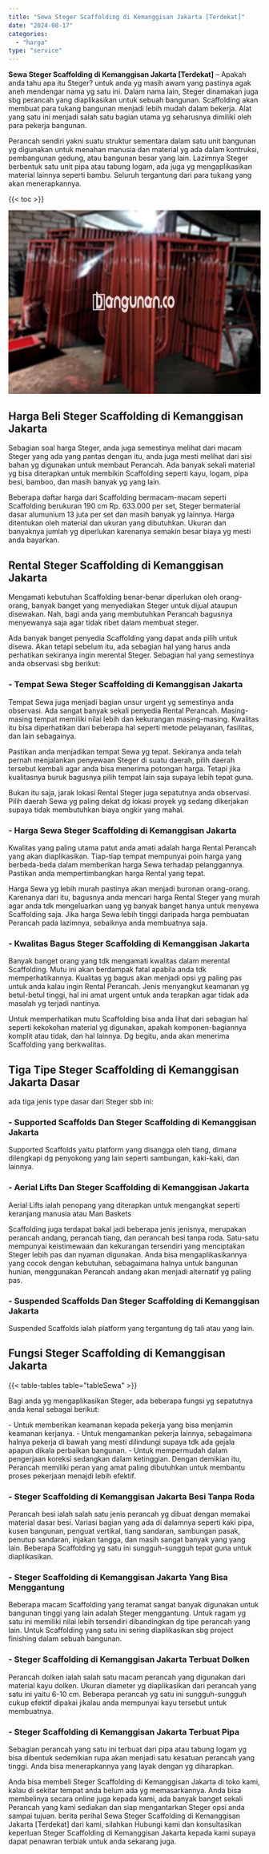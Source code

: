 ```yaml
---
title: "Sewa Steger Scaffolding di Kemanggisan Jakarta [Terdekat]"
date: "2024-08-17"
categories: 
  - "harga"
type: "service"
---
```


**Sewa Steger Scaffolding di Kemanggisan Jakarta \[Terdekat\]** – Apakah anda tahu apa itu Steger? untuk anda yg masih awam yang pastinya agak aneh mendengar nama yg satu ini. Dalam nama lain, Steger dinamakan juga sbg perancah yang diaplikasikan untuk sebuah bangunan. Scaffolding akan membuat para tukang bangunan menjadi lebih mudah dalam bekerja. Alat yang satu ini menjadi salah satu bagian utama yg seharusnya dimiliki oleh para pekerja bangunan.

Perancah sendiri yakni suatu struktur sementara dalam satu unit bangunan yg digunakan untuk menahan manusia dan material yg ada dalam kontruksi, pembangunan gedung, atau bangunan besar yang lain. Lazimnya Steger berbentuk satu unit pipa atau tabung logam, ada juga yg mengaplikasikan material lainnya seperti bambu. Seluruh tergantung dari para tukang yang akan menerapkannya.

{{< toc >}}

![Sewa Steger Scaffolding di Kemanggisan Jakarta [Terdekat]](/images/sewa-scaffolding-steger-05.png)

## Harga Beli Steger Scaffolding di Kemanggisan Jakarta

Sebagian soal harga Steger, anda juga semestinya melihat dari macam Steger yang ada yang pantas dengan itu, anda juga mesti melihat dari sisi bahan yg digunakan untuk membaut Perancah. Ada banyak sekali material yg bisa diterapkan untuk membikin Scaffolding seperti kayu, logam, pipa besi, bamboo, dan masih banyak yg yang lain.

Beberapa daftar harga dari Scaffolding bermacam-macam seperti Scaffolding berukuran 190 cm Rp. 633.000 per set, Steger bermaterial dasar alumunium 13 juta per set dan masih banyak yg lainnya. Harga ditentukan oleh material dan ukuran yang dibutuhkan. Ukuran dan banyaknya jumlah yg diperlukan karenanya semakin besar biaya yg mesti anda bayarkan.

## Rental Steger Scaffolding di Kemanggisan Jakarta

Mengamati kebutuhan Scaffolding benar-benar diperlukan oleh orang-orang, banyak banget yang menyediakan Steger untuk dijual ataupun disewakan. Nah, bagi anda yang membutuhkan Perancah bagusnya menyewanya saja agar tidak ribet dalam membuat steger.

Ada banyak banget penyedia Scaffolding yang dapat anda pilih untuk disewa. Akan tetapi sebelum itu, ada sebagian hal yang harus anda perhatikan sekiranya ingin merental Steger. Sebagian hal yang semestinya anda observasi sbg berikut:

### \- Tempat Sewa Steger Scaffolding di Kemanggisan Jakarta

Tempat Sewa juga menjadi bagian unsur urgent yg semestinya anda observasi. Ada sangat banyak sekali penyedia Rental Perancah. Masing-masing tempat memiliki nilai lebih dan kekurangan masing-masing. Kwalitas itu bisa diperhatikan dari beberapa hal seperti metode pelayanan, fasilitas, dan lain sebagainya.

Pastikan anda menjadikan tempat Sewa yg tepat. Sekiranya anda telah pernah menjalankan penyewaan Steger di suatu daerah, pilih daerah tersebut kembali agar anda bisa menerima potongan harga. Tetapi jika kualitasnya buruk bagusnya pilih tempat lain saja supaya lebih tepat guna.

Bukan itu saja, jarak lokasi Rental Steger juga sepatutnya anda observasi. Pilih daerah Sewa yg paling dekat dg lokasi proyek yg sedang dikerjakan supaya tidak membutuhkan biaya ongkir yang mahal.

### \- Harga Sewa Steger Scaffolding di Kemanggisan Jakarta

Kwalitas yang paling utama patut anda amati adalah harga Rental Perancah yang akan diaplikasikan. Tiap-tiap tempat mempunyai poin harga yang berbeda-beda dalam memberikan harga Sewa terhadap pelanggannya. Pastikan anda mempertimbangkan harga Rental yang tepat.

Harga Sewa yg lebih murah pastinya akan menjadi buronan orang-orang. Karenanya dari itu, bagusnya anda mencari harga Rental Steger yang murah agar anda tdk mengeluarkan uang yg banyak banget hanya untuk menyewa Scaffolding saja. Jika harga Sewa lebih tinggi daripada harga pembuatan Perancah pada lazimnya, sebaiknya anda membuatnya saja.

### \- Kwalitas Bagus Steger Scaffolding di Kemanggisan Jakarta

Banyak banget orang yang tdk mengamati kwalitas dalam merental Scaffolding. Mutu ini akan berdampak fatal apabila anda tdk memperhatikannya. Kualitas yg bagus akan menjadi opsi yg paling pas untuk anda kalau ingin Rental Perancah. Jenis menyangkut keamanan yg betul-betul tinggi, hal ini amat urgent untuk anda terapkan agar tidak ada masalah yg terjadi nantinya.

Untuk memperhatikan mutu Scaffolding bisa anda lihat dari sebagian hal seperti kekokohan material yg digunakan, apakah komponen-bagiannya komplit atau tidak, dan hal lainnya. Dg begitu, anda akan menerima Scaffolding yang berkwalitas.

## Tiga Tipe Steger Scaffolding di Kemanggisan Jakarta Dasar

ada tiga jenis type dasar dari Steger sbb ini:

### \- Supported Scaffolds Dan Steger Scaffolding di Kemanggisan Jakarta

Supported Scaffolds yaitu platform yang disangga oleh tiang, dimana dilengkapi dg penyokong yang lain seperti sambungan, kaki-kaki, dan lainnya.

### \- Aerial Lifts Dan Steger Scaffolding di Kemanggisan Jakarta

Aerial Lifts ialah penopang yang diterapkan untuk mengangkat seperti keranjang manusia atau Man Baskets

Scaffolding juga terdapat bakal jadi beberapa jenis jenisnya, merupakan perancah andang, perancah tiang, dan perancah besi tanpa roda. Satu-satu mempunyai keistimewaan dan kekurangan tersendiri yang menciptakan Steger lebih pas dan nyaman digunakan. Anda bisa mengaplikasikannya yang cocok dengan kebutuhan, sebagaimana halnya untuk bangunan hunian, menggunakan Perancah andang akan menjadi alternatif yg paling pas.

### \- Suspended Scaffolds Dan Steger Scaffolding di Kemanggisan Jakarta

Suspended Scaffolds ialah platform yang tergantung dg tali atau yang lain.

## Fungsi Steger Scaffolding di Kemanggisan Jakarta

{{< table-tables table="tableSewa" >}}

Bagi anda yg mengaplikasikan Steger, ada beberapa fungsi yg sepatutnya anda kenal sebagai berikut:

\- Untuk memberikan keamanan kepada pekerja yang bisa menjamin keamanan kerjanya. - Untuk mengamankan pekerja lainnya, sebagaimana halnya pekerja di bawah yang mesti dilindungi supaya tdk ada gejala apapun dikala perbaikan bangunan. - Untuk mempermudah dalam pengerjaan koreksi sedangkan dalam ketinggian. Dengan demikian itu, Perancah memiliki peran yang amat paling dibutuhkan untuk membantu proses pekerjaan menajdi lebih efektif.

### \- Steger Scaffolding di Kemanggisan Jakarta Besi Tanpa Roda

Perancah besi ialah salah satu jenis perancah yg dibuat dengan memakai material dasar besi. Variasi bagian yang ada di dalamnya seperti kaki pipa, kusen bangunan, penguat vertikal, tiang sandaran, sambungan pasak, penutup sandaran, injakan tangga, dan masih sangat banyak yang yang lain. Beberapa Scaffolding yg satu ini sungguh-sungguh tepat guna untuk diaplikasikan.

### \- Steger Scaffolding di Kemanggisan Jakarta Yang Bisa Menggantung

Beberapa macam Scaffolding yang teramat sangat banyak digunakan untuk bangunan tinggi yang lain adalah Steger menggantung. Untuk ragam yg satu ini memiliki nilai lebih tersendiri dibandingkan dg tipe perancah yang lain. Untuk Scaffolding yang satu ini sering diaplikasikan sbg project finishing dalam sebuah bangunan.

### \- Steger Scaffolding di Kemanggisan Jakarta Terbuat Dolken

Perancah dolken ialah salah satu macam perancah yang digunakan dari material kayu dolken. Ukuran diameter yg diaplikasikan dari perancah yang satu ini yaitu 6-10 cm. Beberapa perancah yg satu ini sungguh-sungguh cukup efektif dipakai jikalau anda mempunyai kayu tersebut untuk membuatnya.

### \- Steger Scaffolding di Kemanggisan Jakarta Terbuat Pipa

Sebagian perancah yang satu ini terbuat dari pipa atau tabung logam yg bisa dibentuk sedemikian rupa akan menjadi satu kesatuan perancah yang tinggi. Anda bisa menerapkannya yang layak dengan yg diharapkan.

Anda bisa membeli Steger Scaffolding di Kemanggisan Jakarta di toko kami, kalau di sekitar tempat anda belum ada yg memasarkannya. Anda bisa membelinya secara online juga kepada kami, ada banyak banget sekali Perancah yang kami sediakan dan siap mengantarkan Steger opsi anda sampai tujuan. berita perihal Sewa Steger Scaffolding di Kemanggisan Jakarta \[Terdekat\] dari kami, silahkan Hubungi kami dan konsultasikan keperluan Steger Scaffolding di Kemanggisan Jakarta kepada kami supaya dapat penawran terbiak untuk anda sekarang juga.
